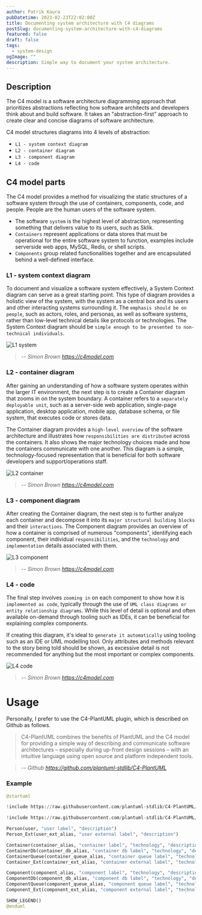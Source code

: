 ```yaml
---
author: Patrik Kaura
pubDatetime: 2023-02-23T22:02:00Z
title: Documenting system architecture with C4 diagrams
postSlug: documenting-system-architecture-with-c4-diagrams
featured: false
draft: false
tags:
  - system-design
ogImage: ""
description: Simple way to document your system architecture.
---
```


## Description

The C4 model is a software architecture diagramming approach that prioritizes abstractions
reflecting how software architects and developers think about and build software.
It takes an "abstraction-first" approach to create clear and concise diagrams of software
architecture.

C4 model structures diagrams into 4 levels of abstraction:

- `L1 - system context diagram`
- `L2 - container diagram`
- `L3 - component diagram`
- `L4 - code`

## C4 model parts

The C4 model provides a method for visualizing the static structures of a software
system through the use of containers, components, code, and people.
People are the human users of the software system.

- The software `system` is the highest
  level of abstraction, representing something that delivers value to its users, such as Sklik.
- `Containers` represent applications or data stores that must be operational for the entire
  software system to function, examples include serverside web apps, MySQL, Redis, or
  shell scripts.
- `Components` group related functionalities together and are encapsulated
  behind a well-defined interface.

### L1 - system context diagram

To document and visualize a software system effectively, a System Context diagram can serve as a great starting point. This type of diagram provides a holistic view of the system, with the system as a central box and its users and other interacting systems surrounding it. The `emphasis should be on people`, such as actors, roles, and personas, as well as software systems, rather than low-level technical details like protocols or technologies. The System Context diagram should be `simple enough to be presented to non-technical individuals`.

![L1 system](/assets/c4/l1-system.png)

> -- <cite>Simon Brown https://c4model.com</cite>

### L2 - container diagram

After gaining an understanding of how a software system operates within the larger IT environment, the next step is to create a Container diagram that zooms in on the system boundary. A container refers to a `separately deployable unit`, such as a server-side web application, single-page application, desktop application, mobile app, database schema, or file system, that executes code or stores data.

The Container diagram provides a `high-level overview` of the software architecture and illustrates how `responsibilities are distributed` across the containers. It also shows the major technology choices made and how the containers communicate with one another. This diagram is a simple, technology-focused representation that is beneficial for both software developers and support/operations staff.

![L2 container](/assets/c4/l2-container.png)

> -- <cite>Simon Brown https://c4model.com</cite>

### L3 - component diagram

After creating the Container diagram, the next step is to further analyze each container and decompose it into its `major structural building blocks` and their `interactions`. The Component diagram provides an overview of how a container is comprised of numerous "components", identifying each component, their individual `responsibilities`, and the `technology` and `implementation` details associated with them.

![L3 component](/assets/c4/l3-component.png)

> -- <cite>Simon Brown https://c4model.com</cite>

### L4 - code

The final step involves `zooming in` on each component to show how it is `implemented as code`, typically through the use of `UML class diagrams or entity relationship diagrams`. While this level of detail is optional and often available on-demand through tooling such as IDEs, it can be beneficial for explaining complex components.

If creating this diagram, it's ideal to `generate it automatically` using tooling such as an IDE or UML modelling tool. Only attributes and methods relevant to the story being told should be shown, as excessive detail is not recommended for anything but the most important or complex components.

![L4 code](/assets/c4/l4-code.png)

> -- <cite>Simon Brown https://c4model.com</cite>

# Usage

Personally, I prefer to use the C4-PlantUML plugin, which is described on Github as follows.

> C4-PlantUML combines the benefits of PlantUML and the C4 model for providing a simple way of describing and communicate software architectures – especially during up-front design sessions – with an intuitive language using open source and platform independent tools.

> -- <cite>Github https://github.com/plantuml-stdlib/C4-PlantUML</cite>

### Example

```python
@startuml

!include https://raw.githubusercontent.com/plantuml-stdlib/C4-PlantUML/master/C4_Container.puml

!include https://raw.githubusercontent.com/plantuml-stdlib/C4-PlantUML/master/C4_Component.puml

Person(user, "user label", "description")
Person_Ext(user_ext_alias, "user external label", "description")

Container(container_alias, "container label", "technology", "description")
ContainerDb(container_db_alias, "container db label", "technology", "description")
ContainerQueue(container_queue_alias, "container queue label", "technology", "description")
Container_Ext(container_ext_alias, "container external label", "technology", "description")

Component(component_alias, "component label", "technology", "description")
ComponentDb(component_db_alias, "component db label", "technology", "description")
ComponentQueue(component_queue_alias, "component queue label", "technology", "description")
Component_Ext(component_ext_alias, "component external label", "technology", "description")

SHOW_LEGEND()
@enduml
```
